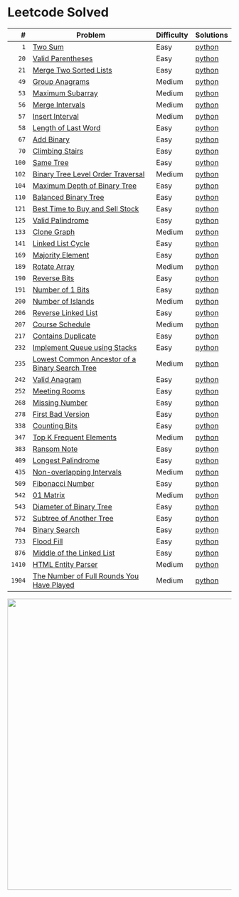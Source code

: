 # Leetcode Solved

| #   | Problem | Difficulty | Solutions |
| --: | ------- | ---------- | --------- |
| ``1`` | [Two Sum](https://leetcode.com/problems/two-sum) | Easy | [python](./python/1_two-sum.py) |
| ``20`` | [Valid Parentheses](https://leetcode.com/problems/valid-parentheses) | Easy | [python](./python/20_valid-parentheses.py) |
| ``21`` | [Merge Two Sorted Lists](https://leetcode.com/problems/merge-two-sorted-lists) | Easy | [python](./python/21_merge-two-sorted-lists.py) |
| ``49`` | [Group Anagrams](https://leetcode.com/problems/group-anagrams) | Medium | [python](./python/49_group-anagrams.py) |
| ``53`` | [Maximum Subarray](https://leetcode.com/problems/maximum-subarray) | Medium | [python](./python/53_maximum-subarray.py) |
| ``56`` | [Merge Intervals](https://leetcode.com/problems/merge-intervals) | Medium | [python](./python/56_merge-intervals.py) |
| ``57`` | [Insert Interval](https://leetcode.com/problems/insert-interval) | Medium | [python](./python/57_insert-interval.py) |
| ``58`` | [Length of Last Word](https://leetcode.com/problems/length-of-last-word) | Easy | [python](./python/58_length-of-last-word.py) |
| ``67`` | [Add Binary](https://leetcode.com/problems/add-binary) | Easy | [python](./python/67_add-binary.py) |
| ``70`` | [Climbing Stairs](https://leetcode.com/problems/climbing-stairs) | Easy | [python](./python/70_climbing-stairs.py) |
| ``100`` | [Same Tree](https://leetcode.com/problems/same-tree) | Easy | [python](./python/100_same-tree.py) |
| ``102`` | [Binary Tree Level Order Traversal](https://leetcode.com/problems/binary-tree-level-order-traversal) | Medium | [python](./python/102_binary-tree-level-order-traversal.py) |
| ``104`` | [Maximum Depth of Binary Tree](https://leetcode.com/problems/maximum-depth-of-binary-tree) | Easy | [python](./python/104_maximum-depth-of-binary-tree.py) |
| ``110`` | [Balanced Binary Tree](https://leetcode.com/problems/balanced-binary-tree) | Easy | [python](./python/110_balanced-binary-tree.py) |
| ``121`` | [Best Time to Buy and Sell Stock](https://leetcode.com/problems/best-time-to-buy-and-sell-stock) | Easy | [python](./python/121_best-time-to-buy-and-sell-stock.py) |
| ``125`` | [Valid Palindrome](https://leetcode.com/problems/valid-palindrome) | Easy | [python](./python/125_valid-palindrome.py) |
| ``133`` | [Clone Graph](https://leetcode.com/problems/clone-graph) | Medium | [python](./python/133_clone-graph.py) |
| ``141`` | [Linked List Cycle](https://leetcode.com/problems/linked-list-cycle) | Easy | [python](./python/141_linked-list-cycle.py) |
| ``169`` | [Majority Element](https://leetcode.com/problems/majority-element) | Easy | [python](./python/169_majority-element.py) |
| ``189`` | [Rotate Array](https://leetcode.com/problems/rotate-array) | Medium | [python](./python/189_rotate-array.py) |
| ``190`` | [Reverse Bits](https://leetcode.com/problems/reverse-bits) | Easy | [python](./python/190_reverse-bits.py) |
| ``191`` | [Number of 1 Bits](https://leetcode.com/problems/number-of-1-bits) | Easy | [python](./python/191_number-of-1-bits.py) |
| ``200`` | [Number of Islands](https://leetcode.com/problems/number-of-islands) | Medium | [python](./python/200_number-of-islands.py) |
| ``206`` | [Reverse Linked List](https://leetcode.com/problems/reverse-linked-list) | Easy | [python](./python/206_reverse-linked-list.py) |
| ``207`` | [Course Schedule](https://leetcode.com/problems/course-schedule) | Medium | [python](./python/207_course-schedule.py) |
| ``217`` | [Contains Duplicate](https://leetcode.com/problems/contains-duplicate) | Easy | [python](./python/217_contains-duplicate.py) |
| ``232`` | [Implement Queue using Stacks](https://leetcode.com/problems/implement-queue-using-stacks) | Easy | [python](./python/232_implement-queue-using-stacks.py) |
| ``235`` | [Lowest Common Ancestor of a Binary Search Tree](https://leetcode.com/problems/lowest-common-ancestor-of-a-binary-search-tree) | Medium | [python](./python/235_lowest-common-ancestor-of-a-binary-search-tree.py) |
| ``242`` | [Valid Anagram](https://leetcode.com/problems/valid-anagram) | Easy | [python](./python/242_valid-anagram.py) |
| ``252`` | [Meeting Rooms](https://leetcode.com/problems/meeting-rooms) | Easy | [python](./python/252_meeting-rooms.py) |
| ``268`` | [Missing Number](https://leetcode.com/problems/missing-number) | Easy | [python](./python/268_missing-number.py) |
| ``278`` | [First Bad Version](https://leetcode.com/problems/first-bad-version) | Easy | [python](./python/278_first-bad-version.py) |
| ``338`` | [Counting Bits](https://leetcode.com/problems/counting-bits) | Easy | [python](./python/338_counting-bits.py) |
| ``347`` | [Top K Frequent Elements](https://leetcode.com/problems/top-k-frequent-elements) | Medium | [python](./python/347_top-k-frequent-elements.py) |
| ``383`` | [Ransom Note](https://leetcode.com/problems/ransom-note) | Easy | [python](./python/383_ransom-note.py) |
| ``409`` | [Longest Palindrome](https://leetcode.com/problems/longest-palindrome) | Easy | [python](./python/409_longest-palindrome.py) |
| ``435`` | [Non-overlapping Intervals](https://leetcode.com/problems/non-overlapping-intervals) | Medium | [python](./python/435_non-overlapping-intervals.py) |
| ``509`` | [Fibonacci Number](https://leetcode.com/problems/fibonacci-number) | Easy | [python](./python/509_fibonacci-number.py) |
| ``542`` | [01 Matrix](https://leetcode.com/problems/01-matrix) | Medium | [python](./python/542_01-matrix.py) |
| ``543`` | [Diameter of Binary Tree](https://leetcode.com/problems/diameter-of-binary-tree) | Easy | [python](./python/543_diameter-of-binary-tree.py) |
| ``572`` | [Subtree of Another Tree](https://leetcode.com/problems/subtree-of-another-tree) | Easy | [python](./python/572_subtree-of-another-tree.py) |
| ``704`` | [Binary Search](https://leetcode.com/problems/binary-search) | Easy | [python](./python/704_binary-search.py) |
| ``733`` | [Flood Fill](https://leetcode.com/problems/flood-fill) | Easy | [python](./python/733_flood-fill.py) |
| ``876`` | [Middle of the Linked List](https://leetcode.com/problems/middle-of-the-linked-list) | Easy | [python](./python/876_middle-of-the-linked-list.py) |
| ``1410`` | [HTML Entity Parser](https://leetcode.com/problems/html-entity-parser) | Medium | [python](./python/1410_html-entity-parser.py) |
| ``1904`` | [The Number of Full Rounds You Have Played](https://leetcode.com/problems/the-number-of-full-rounds-you-have-played) | Medium | [python](./python/1904_the-number-of-full-rounds-you-have-played.py) |


<picture>
    <source media="(prefers-color-scheme: dark)" srcset="https://leetcode-stats-six.vercel.app/?username=kutaycinar&theme=dark">
    <source media="(prefers-color-scheme: light)" srcset="https://leetcode-stats-six.vercel.app/?username=kutaycinar">
    <img width=655px>
</picture>
